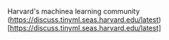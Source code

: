 Harvard's machinea learning community
(https://discuss.tinyml.seas.harvard.edu/latest)[https://discuss.tinyml.seas.harvard.edu/latest]
